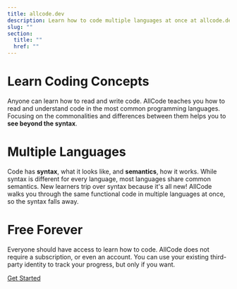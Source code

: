 ```yaml
---
title: allcode.dev
description: Learn how to code multiple languages at once at allcode.dev.
slug: ""
section:
  title: ""
  href: ""
---
```


# Learn Coding Concepts

Anyone can learn how to read and write code.
AllCode teaches you how to read and understand code in the most common programming languages.
Focusing on the commonalities and differences between them helps you to <strong>see beyond the syntax</strong>.

# Multiple Languages

Code has **syntax**, what it looks like, and **semantics**, how it works.
While syntax is different for every language, most languages share common semantics.
New learners trip over syntax because it's all new!
AllCode walks you through the same functional code in multiple languages at once, so the syntax falls away.

# Free Forever

Everyone should have access to learn how to code.
AllCode does not require a subscription, or even an account.
You can use your existing third-party identity to track your progress, but only if you want.

<a href="/learn/" class="get-started-button">Get Started</a>
